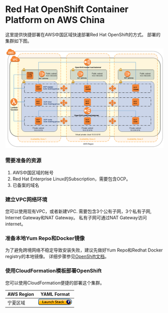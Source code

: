 # Red Hat OpenShift Container Platform on AWS China

这里提供快捷部署在AWS中国区域快速部署Red Hat OpenShift的方式。 部署的集群如下图。

![部署架构](images/architecture.png)

### 需要准备的资源 
1. AWS中国区域的帐号
2. Red Hat Enterprise Linux的Subscription，需要包含OCP。 
3. 已备案的域名

### 建立VPC网络环境

您可以使用现有VPC，或者新建VPC. 需要包含3个公有子网，3个私有子网, Internet Gateway和NAT Gateway。 私有子网可通过NAT Gateway访问internet。

### 准备本地Yum Repo和Docker镜像

为了避免跨境网络不稳定导致安装失败，建议先做好Yum Repo和Redhat Docker registry的本地镜像。 详细步骤参见[OpenShift文档](https://docs.openshift.com/container-platform/3.10/install/disconnected_install.html)。

### 使用CloudFormation模板部署OpenShift

您可以使用CloudFormation便捷的部署这个集群。

AWS Region   | YAML Format
------------ | ------------
宁夏区域 | [![launch-yaml](images/cloudformation-launch-stack-button.png)](https://console.amazonaws.cn/cloudformation/home?region=cn-northwest-1#/stacks/new?stackName=OpenShift&amp;templateURL=https://aws-quickstart-cn.s3.cn-northwest-1.amazonaws.com.cn/quickstart-redhat-openshift/templates/openshift.template)
